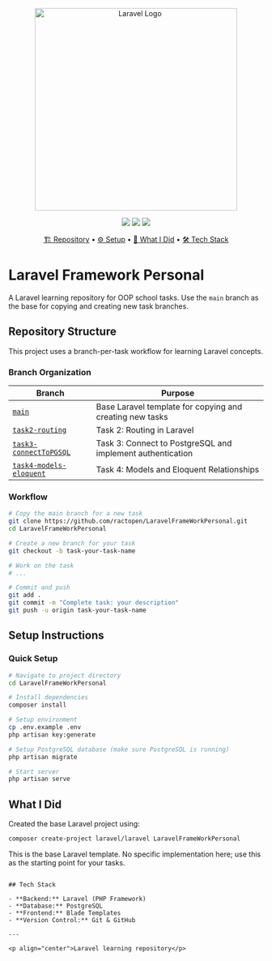 <p align="center"><a href="https://laravel.com" target="_blank"><img src="https://raw.githubusercontent.com/laravel/art/master/logo-lockup/5%20SVG/2%20CMYK/1%20Full%20Color/laravel-logolockup-cmyk-red.svg" width="400" alt="Laravel Logo"></a></p>

<p align="center">
<img src="https://img.shields.io/badge/Laravel-11.x-FF2D20?style=for-the-badge&logo=laravel">
<img src="https://img.shields.io/badge/PHP-8.2+-777BB4?style=for-the-badge&logo=php">
<img src="https://img.shields.io/badge/Database-PostgreSQL-336791?style=for-the-badge&logo=postgresql">
</p>

<p align="center">
  <a href="#repository-structure">🏗️ Repository</a> •
  <a href="#setup-instructions">⚙️ Setup</a> •
  <a href="#what-i-did">📝 What I Did</a> •
  <a href="#tech-stack">🛠️ Tech Stack</a>
</p>

# Laravel Framework Personal

A Laravel learning repository for OOP school tasks. Use the `main` branch as the base for copying and creating new task branches.

## Repository Structure

This project uses a branch-per-task workflow for learning Laravel concepts.

### Branch Organization

| Branch | Purpose |
|--------|---------|
| [`main`](https://github.com/ractopen/LaravelFrameWorkPersonal/tree/main) | Base Laravel template for copying and creating new tasks |
| [`task2-routing`](https://github.com/ractopen/LaravelFrameWorkPersonal/tree/task2-routing) | Task 2: Routing in Laravel |
| [`task3-connectToPGSQL`](https://github.com/ractopen/LaravelFrameWorkPersonal/tree/task3-connectToPGSQL) | Task 3: Connect to PostgreSQL and implement authentication |
| [`task4-models-eloquent`](https://github.com/ractopen/LaravelFrameWorkPersonal/tree/task4-models-eloquent) | Task 4: Models and Eloquent Relationships |

### Workflow

```bash
# Copy the main branch for a new task
git clone https://github.com/ractopen/LaravelFrameWorkPersonal.git
cd LaravelFrameWorkPersonal

# Create a new branch for your task
git checkout -b task-your-task-name

# Work on the task
# ...

# Commit and push
git add .
git commit -m "Complete task: your description"
git push -u origin task-your-task-name
```

## Setup Instructions

### Quick Setup

```bash
# Navigate to project directory
cd LaravelFrameWorkPersonal

# Install dependencies
composer install

# Setup environment
cp .env.example .env
php artisan key:generate

# Setup PostgreSQL database (make sure PostgreSQL is running)
php artisan migrate

# Start server
php artisan serve
```

## What I Did <a name="what-i-did"></a>

Created the base Laravel project using:
```bash
composer create-project laravel/laravel LaravelFrameWorkPersonal
```

This is the base Laravel template. No specific implementation here; use this as the starting point for your tasks.
```

## Tech Stack

- **Backend:** Laravel (PHP Framework)
- **Database:** PostgreSQL
- **Frontend:** Blade Templates
- **Version Control:** Git & GitHub

---

<p align="center">Laravel learning repository</p>
